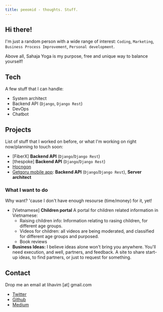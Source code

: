 ```yaml
---
title: peeomid - thoughts. Stuff.
---
```


## Hi there!

I'm just a random person with a wide range of interest:
`Coding`, `Marketing`, `Business Process Improvement`, `Personal development`.

Above all, Sahaja Yoga is my purpose, free and unique way to balance yourself!

## Tech

A few stuff that I can handle:
- System architect
- Backend API (`Django`, `Django Rest`)
- DevOps
- Chatbot


## Projects
List of stuff that I worked on before, or what I'm working on right now/planning to touch soon:

- [FiberX] **Backend API** (`Django`/`Django Rest`)
- [thespoke] **Backend API** (`Django`/`Django Rest`)
- [Hocngon](https://hocngon.com)
- [Getgoru mobile app](http://www.getgoru.com/): **Backend API** (`Django`/`Django Rest`), **Server architect**

### What I want to do
Why want? 'cause I don't have enough resourse (time/money) for it, yet! 
- [Vietnamese] **Children portal** A portal for children related information in Vietnamese:
	- Raising children info: Information relating to rasing children, for different age groups.
	- Videos for children: all videos are being moderated, and classified for different age groups and purposed.
	- Book reviews
- **Business Ideas:** I believe ideas alone won't bring you anywhere. You'll need execution, and well, partners, and feedback. A site to share start-up ideas, to find partners, or just to request for something.


## Contact
Drop me an email at lihavim [at] gmail.com

- [Twitter](https://twitter.com/peeomid)
- [Github](https://github.com/peeomid)
- [Medium](https://medium.com/@peeomid)
